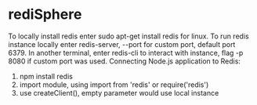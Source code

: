 # rediSphere
To locally install redis enter sudo apt-get install redis for linux.
To run redis instance locally enter redis-server, --port for custom port, default port 6379.
In another terminal, enter redis-cli to interact with instance, flag -p 8080 if custom port was used.
Connecting Node.js application to Redis:
1. npm install redis
2. import module, using import from 'redis' or require('redis')
3. use createClient(), empty parameter would use local instance
